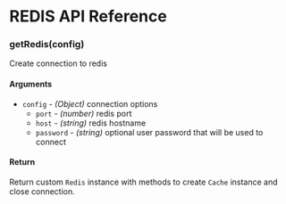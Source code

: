 # REDIS API Reference

### getRedis(config)

Create connection to redis

#### Arguments
- `config` - *(Object)* connection options
  - `port` - *(number)* redis port
  - `host` - *(string)* redis hostname
  - `password` - *(string)* optional user password that will be used to connect

#### Return

Return custom `Redis` instance with methods to create `Cache` instance and close connection.
